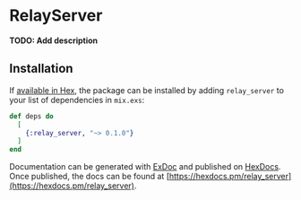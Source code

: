 # RelayServer

**TODO: Add description**

## Installation

If [available in Hex](https://hex.pm/docs/publish), the package can be installed
by adding `relay_server` to your list of dependencies in `mix.exs`:

```elixir
def deps do
  [
    {:relay_server, "~> 0.1.0"}
  ]
end
```

Documentation can be generated with [ExDoc](https://github.com/elixir-lang/ex_doc)
and published on [HexDocs](https://hexdocs.pm). Once published, the docs can
be found at [https://hexdocs.pm/relay_server](https://hexdocs.pm/relay_server).

